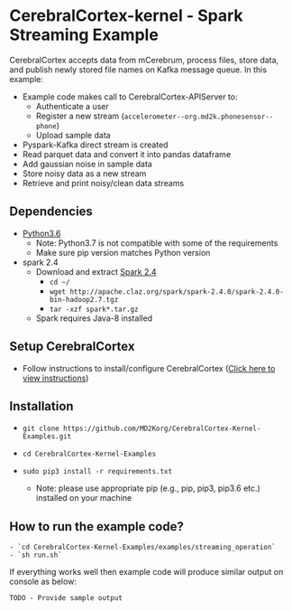 # CerebralCortex-kernel - Spark Streaming Example
CerebralCortex accepts data from mCerebrum, process files, store data, and publish newly stored file names on Kafka message queue.
In this example:
 - Example code makes call to CerebralCortex-APIServer to:
    - Authenticate a user
    - Register a new stream (`accelerometer--org.md2k.phonesensor--phone`)
    - Upload sample data
 - Pyspark-Kafka direct stream is created
 - Read parquet data and convert it into pandas dataframe
 - Add gaussian noise in sample data
 - Store noisy data as a new stream
 - Retrieve and print noisy/clean data streams

## Dependencies
* [Python3.6](https://www.python.org/downloads/release/python-360/) 
    - Note: Python3.7 is not compatible with some of the requirements
    - Make sure pip version matches Python version 
* spark 2.4
    - Download and extract [Spark 2.4](https://spark.apache.org/downloads.html)
        - `cd ~/`
        - `wget http://apache.claz.org/spark/spark-2.4.0/spark-2.4.0-bin-hadoop2.7.tgz` 
        - `tar -xzf spark*.tar.gz`
    - Spark requires Java-8 installed

## Setup CerebralCortex
- Follow instructions to install/configure CerebralCortex ([Click here to view instructions](https://github.com/MD2Korg/CerebralCortex))

    

## Installation

* `git clone https://github.com/MD2Korg/CerebralCortex-Kernel-Examples.git`
 
* `cd CerebralCortex-Kernel-Examples`

* `sudo pip3 install -r requirements.txt`

    - Note: please use appropriate pip (e.g., pip, pip3, pip3.6 etc.) installed on your machine 

 
## How to run the example code?
    - `cd CerebralCortex-Kernel-Examples/examples/streaming_operation`
    - `sh run.sh`

If everything works well then example code will produce similar output on console as below:

`TODO - Provide sample output`


